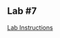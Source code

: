 ## Lab #7

[Lab Instructions](https://github.com/objectpartners/angular2-timesheet/blob/midwestjs/lab7/README.md)
